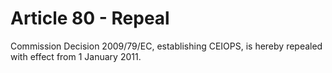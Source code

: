# Article 80 - Repeal


Commission Decision 2009/79/EC, establishing CEIOPS, is hereby repealed with effect from 1 January 2011.
